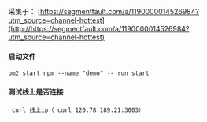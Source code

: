 采集于：
[https://segmentfault.com/a/1190000014526984?utm_source=channel-hottest](http://https://segmentfault.com/a/1190000014526984?utm_source=channel-hottest)

#### 启动文件 ####

	pm2 start npm --name "demo" -- run start


#### 测试线上是否连接 ####

 	 curl 线上ip（ curl 120.78.189.21:3003）

